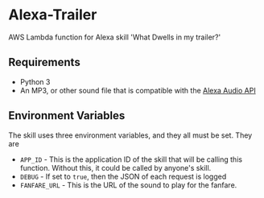 # Alexa-Trailer

AWS Lambda function for Alexa skill 'What Dwells in my trailer?'
## Requirements

* Python 3
* An MP3, or other sound file that is compatible with the [Alexa Audio API](https://developer.amazon.com/blogs/post/Tx1DSINBM8LUNHY/New-Alexa-Skills-Kit-ASK-Feature-Audio-Streaming-in-Alexa-Skills)

## Environment Variables
The skill uses three environment variables, and they all must be set. They are

* `APP_ID` - This is the application ID of the skill that will be calling this function. Without this, 
it could be called by anyone's skill.
* `DEBUG` - If set to `true`, then the JSON of each request is logged
* `FANFARE_URL` - This is the URL of the sound to play for the fanfare.

